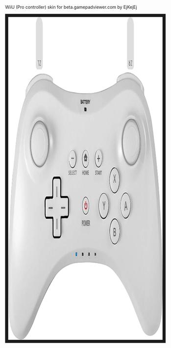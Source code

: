 <p align="left">
WiiU (Pro controller) skin for beta.gamepadviewer.com by EjKejEj
</p>
<p align="left">
<img src="https://github.com/EjKejEj/Gamepad-Viewer-skins/blob/main/WiiU%20(Pro%20Controller)/controller.png" width="1289" height="1054" border="10"/>
</p>
